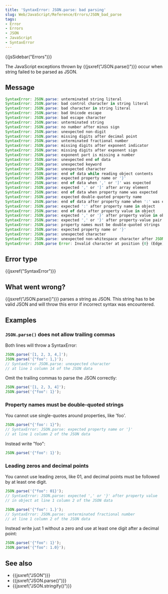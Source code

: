 ```yaml
---
title: 'SyntaxError: JSON.parse: bad parsing'
slug: Web/JavaScript/Reference/Errors/JSON_bad_parse
tags:
- Error
- Errors
- JSON
- JavaScript
- SyntaxError
---
```

{{jsSidebar("Errors")}}

The JavaScript exceptions thrown by {{jsxref("JSON.parse()")}} occur
when string failed to be parsed as JSON.

## Message

```js
SyntaxError: JSON.parse: unterminated string literal
SyntaxError: JSON.parse: bad control character in string literal
SyntaxError: JSON.parse: bad character in string literal
SyntaxError: JSON.parse: bad Unicode escape
SyntaxError: JSON.parse: bad escape character
SyntaxError: JSON.parse: unterminated string
SyntaxError: JSON.parse: no number after minus sign
SyntaxError: JSON.parse: unexpected non-digit
SyntaxError: JSON.parse: missing digits after decimal point
SyntaxError: JSON.parse: unterminated fractional number
SyntaxError: JSON.parse: missing digits after exponent indicator
SyntaxError: JSON.parse: missing digits after exponent sign
SyntaxError: JSON.parse: exponent part is missing a number
SyntaxError: JSON.parse: unexpected end of data
SyntaxError: JSON.parse: unexpected keyword
SyntaxError: JSON.parse: unexpected character
SyntaxError: JSON.parse: end of data while reading object contents
SyntaxError: JSON.parse: expected property name or '}'
SyntaxError: JSON.parse: end of data when ',' or ']' was expected
SyntaxError: JSON.parse: expected ',' or ']' after array element
SyntaxError: JSON.parse: end of data when property name was expected
SyntaxError: JSON.parse: expected double-quoted property name
SyntaxError: JSON.parse: end of data after property name when ':' was expected
SyntaxError: JSON.parse: expected ':' after property name in object
SyntaxError: JSON.parse: end of data after property value in object
SyntaxError: JSON.parse: expected ',' or '}' after property value in object
SyntaxError: JSON.parse: expected ',' or '}' after property-value pair in object literal
SyntaxError: JSON.parse: property names must be double-quoted strings
SyntaxError: JSON.parse: expected property name or '}'
SyntaxError: JSON.parse: unexpected character
SyntaxError: JSON.parse: unexpected non-whitespace character after JSON data
SyntaxError: JSON.parse Error: Invalid character at position {0} (Edge)
```

## Error type

{{jsxref("SyntaxError")}}

## What went wrong?

{{jsxref("JSON.parse()")}} parses a string as JSON. This string has to
be valid JSON and will throw this error if incorrect syntax was encountered.

## Examples

### `JSON.parse()` does not allow trailing commas

Both lines will throw a SyntaxError:

```js example-bad
JSON.parse('[1, 2, 3, 4,]');
JSON.parse('{"foo": 1,}');
// SyntaxError JSON.parse: unexpected character
// at line 1 column 14 of the JSON data
```

Omit the trailing commas to parse the JSON correctly:

```js example-good
JSON.parse('[1, 2, 3, 4]');
JSON.parse('{"foo": 1}');
```

### Property names must be double-quoted strings

You cannot use single-quotes around properties, like 'foo'.

```js example-bad
JSON.parse("{'foo': 1}");
// SyntaxError: JSON.parse: expected property name or '}'
// at line 1 column 2 of the JSON data
```

Instead write "foo":

```js example-good
JSON.parse('{"foo": 1}');
```

### Leading zeros and decimal points

You cannot use leading zeros, like 01, and decimal points must be followed by at
least one digit.

```js example-bad
JSON.parse('{"foo": 01}');
// SyntaxError: JSON.parse: expected ',' or '}' after property value
// in object at line 1 column 2 of the JSON data

JSON.parse('{"foo": 1.}');
// SyntaxError: JSON.parse: unterminated fractional number
// at line 1 column 2 of the JSON data
```

Instead write just 1 without a zero and use at least one digit after a decimal
point:

```js example-good
JSON.parse('{"foo": 1}');
JSON.parse('{"foo": 1.0}');
```

## See also

*   {{jsxref("JSON")}}
*   {{jsxref("JSON.parse()")}}
*   {{jsxref("JSON.stringify()")}}
